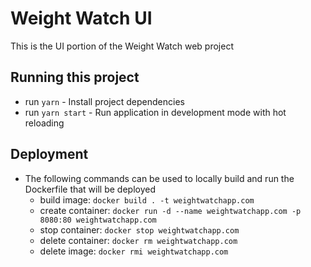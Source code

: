 # Weight Watch UI
This is the UI portion of the Weight Watch web project

## Running this project
- run `yarn` - Install project dependencies
- run `yarn start` - Run application in development mode with hot reloading

## Deployment
- The following commands can be used to locally build and run the Dockerfile that will be deployed
    - build image: `docker build . -t weightwatchapp.com`
    - create container: `docker run -d --name weightwatchapp.com -p 8080:80 weightwatchapp.com`
    - stop container: `docker stop weightwatchapp.com`
    - delete container: `docker rm weightwatchapp.com`
    - delete image: `docker rmi weightwatchapp.com`
